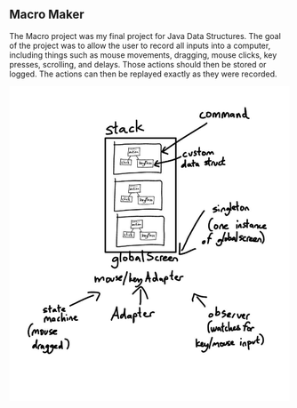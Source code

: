 ## Macro Maker
The Macro project was my final project for Java Data Structures. The goal of the project was to allow the user to record all inputs into a computer, including things such as mouse movements, dragging, mouse clicks, key presses, scrolling, and delays. Those actions should then be stored or logged. The actions can then be replayed exactly as they were recorded.

![Chart](pics/macroPlanningChart.jpg)
